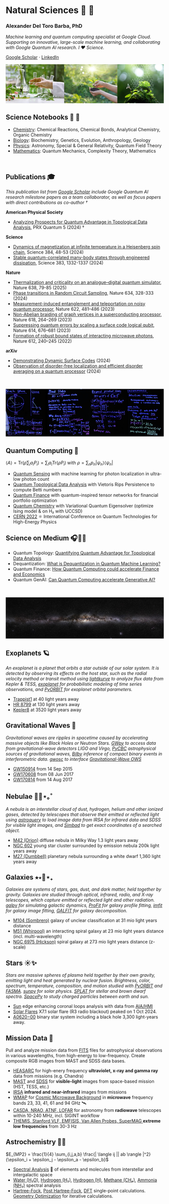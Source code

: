 # Natural Sciences 🌸 🔭

### Alexander Del Toro Barba, PhD

*Machine learning and quantum computing specialist at Google Cloud. Supporting on innovative, large-scale machine learning, and collaborating with Google Quantum AI research. I ❤️ Science.*

[Google Scholar](https://scholar.google.com/citations?hl=en&user=fddyK-wAAAAJ) $\cdot$ [LinkedIn](https://www.linkedin.com/in/deltorobarba/)


<img src="https://raw.githubusercontent.com/deltorobarba/repo/master/sciences_0000.png" alt="sciences">


## Science Notebooks 🍃 🎨
* [Chemistry](https://github.com/deltorobarba/sciences/blob/master/chemistry.ipynb): Chemical Reactions, Chemical Bonds, Analytical Chemistry, Organic Chemistry
* [Biology](https://github.com/deltorobarba/sciences/blob/master/biology.ipynb): Biochemistry, Genetics, Evolution, Anthropology, Geology
* [Physics](https://github.com/deltorobarba/sciences/blob/master/physics.ipynb): Astronomy, Special & General Relativity, Quantum Field Theory
* [Mathematics](https://github.com/deltorobarba/sciences/blob/master/maths.ipynb): Quantum Mechanics, Complexity Theory, Mathematics

<br>

## Publications 🎓

*This publication list from [Google Scholar](https://scholar.google.com/citations?hl=en&user=fddyK-wAAAAJ) include Google Quantum AI research milestone papers as a team collaborator, as well as focus papers with direct contributions as co-author †*

**American Physical Society**
  * [Analyzing Prospects for Quantum Advantage in Topological Data Analysis](https://journals.aps.org/prxquantum/abstract/10.1103/PRXQuantum.5.010319), PRX Quantum 5 (2024) †

**Science**
  * [Dynamics of magnetization at infinite temperature in a Heisenberg spin chain](https://doi.org/10.1126/science.adi7877), Science 384, 48-53  (2024)
  * [Stable quantum-correlated many-body states through engineered dissipation](https://doi.org/10.1126/science.adh9932), Science 383, 1332-1337 (2024)

**Nature**
  * [Thermalization and criticality on an analogue–digital quantum simulator](https://doi.org/10.1038/s41586-024-08460-3), Nature 638, 79-85 (2025)
  * [Phase transitions in Random Circuit Sampling](https://doi.org/10.1038/s41586-024-07998-6), Nature 634, 328-333 (2024)
  * [Measurement-induced entanglement and teleportation on noisy quantum processor](https://doi.org/10.1038/s41586-023-06505-7), Nature 622, 481–486 (2023)
  * [Non-Abelian braiding of graph vertices in a superconducting processor](https://doi.org/10.1038/s41586-023-05954-4), Nature 618, 264–269 (2023)
  * [Suppressing quantum errors by scaling a surface code logical qubit](https://doi.org/10.1038/s41586-022-05434-1), Nature 614, 676–681 (2023)
  * [Formation of robust bound states of interacting microwave photons](https://doi.org/10.1038/s41586-022-05348-y), Nature 612, 240–245 (2022)

**arXiv**
  * [Demonstrating Dynamic Surface Codes](https://arxiv.org/abs/2412.14360) (2024)
  * [Observation of disorder-free localization and efficient disorder averaging on a quantum processor](https://arxiv.org/abs/2410.06557) (2024)

<br>
<br>

<img src="https://raw.githubusercontent.com/deltorobarba/repo/master/quantum_000.jpg" alt="sciences">

## Quantum Computing 💎 

$\langle A \rangle = \text{Tr}(\rho \sum_i a_i P_i) = \sum_i a_i \text{Tr}(\rho P_i)$ with $\rho = \sum_n p_n |\psi_n\rangle\langle\psi_n|$

* [Quantum Sensing](https://github.com/deltorobarba/sciences/blob/master/quantum_sensing.ipynb) with machine learning for photon localization in ultra-low photon count
* [Quantum Topological Data Analysis](https://github.com/deltorobarba/sciences/blob/master/quantum_tda.ipynb) with Vietoris Rips Persistence to compute Betti numbers
* [Quantum Finance](https://github.com/deltorobarba/sciences/blob/master/quantum_tensornetworks.ipynb) with quantum-inspired tensor networks for financial portfolio optimization
* [Quantum Chemistry](https://github.com/deltorobarba/sciences/blob/master/chemistry_quantum_chemistry.ipynb) with Variational Quantum Eigensolver (optimize Ising model & on H₂ with UCCSD)
* [CERN 2022](https://github.com/deltorobarba/sciences/blob/master/quantum_cern.ipynb) ⚛︎ International Conference on Quantum Technologies for High-Energy Physics

## Science on Medium 🎧📒🦋

* Quantum Topology: [Quantifying Quantum Advantage for Topological Data Analysis](https://medium.com/@deltorobarba/quantum-topological-data-analysis-the-most-powerful-quantum-machine-learning-algorithm-part-3-98789e961b62)
* Dequantization: [What is Dequantization in Quantum Machine Learning?](https://medium.com/@deltorobarba/what-is-dequantization-in-quantum-machine-learning-a3b4d5af0f0f)
* Quantum Finance: [How Quantum Computing could accelerate Finance and Economics](https://medium.com/@deltorobarba/how-quantum-computing-could-accelerate-finance-and-economics-80555e80f76b)
* Quantum GenAI: [Can Quantum Computing accelerate Generative AI?](https://medium.com/@deltorobarba/can-quantum-computing-accelerate-generative-ai-b1df36398ac5)

<br>
<br>
<img src="https://raw.githubusercontent.com/deltorobarba/repo/master/sciences_2000.png" alt="sciences">

## Exoplanets 🪐

*An exoplanet is a planet that orbits a star outside of our solar system. It is detected by observing its effects on the host star, such as the radial velocity method or transit method using [lightkurve](https://github.com/lightkurve/lightkurve) to analyze flux data from Kepler & TESS, [exoplanet](https://docs.exoplanet.codes/en/latest/) for probabilistic modeling of time series observations, and [PyORBIT](https://github.com/LucaMalavolta/PyORBIT) for exoplanet orbital parameters.*

* [Trappist1](https://github.com/deltorobarba/sciences/blob/master/exoplanet_trappist1.ipynb) at 40 light years away
* [HR 8799](https://github.com/deltorobarba/sciences/blob/master/exoplanet_HR8799.ipynb) at 130 light years away
* [Kepler8](https://github.com/deltorobarba/sciences/blob/master/exoplanet_kepler8.ipynb) at 3520 light years away

## Gravitational Waves 📡

*Gravitational waves are ripples in spacetime caused by accelerating massive objects like Black Holes or Neutron Stars. [GWpy](https://gwpy.github.io/docs/stable/) to access data from gravitational-wave detectors LIGO and Virgo, [PyCBC](https://pycbc.org/) astrophysical sources of gravitational waves, [Bilby](https://lscsoft.docs.ligo.org/bilby/) inference of compact binary events in interferometric data. [gwosc](https://gwosc.readthedocs.io/en/stable/) to interface [Gravitational-Wave OWS](https://gwosc.org)*

  * [GW150914](https://github.com/deltorobarba/sciences/blob/master/graviationalwave_GW150914.ipynb) from 14 Sep 2015
  * [GW170608](https://github.com/deltorobarba/sciences/blob/master/graviationalwave_GW170608.ipynb) from 08 Jun 2017
  * [GW170814](https://github.com/deltorobarba/sciences/blob/master/graviationalwave_GW170814.ipynb) from 14 Aug 2017

## Nebulae 🔭🫧⋆｡˚

*A nebula is an interstellar cloud of dust, hydrogen, helium and other ionized gases, detected by telescopes that observe their emitted or reflected light using [astroquery](https://astroquery.readthedocs.io/en/latest/) to load image data from IRSA for infrared data and SDSS for visible light images, and [Simbad](https://simbad.cds.unistra.fr/simbad/) to get exact coordinates of a searched object.*

  * [M42 (Orion)](https://github.com/deltorobarba/sciences/blob/master/nebula_M42.ipynb) diffuse nebula in Milky Way 1.3 light years away
  * [NGC 602](https://github.com/deltorobarba/sciences/blob/master/nebula_NGC_602.ipynb) young star cluster surrounded by emission nebula 200k light years away
  * [M27 (Dumbbell)](https://github.com/deltorobarba/sciences/blob/master/nebula_M27.ipynb)  planetary nebula surrounding a white dwarf 1,360 light years away

## Galaxies ⭑⋆🔭⋆₊

*Galaxies are systems of stars, gas, dust, and dark matter, held together by gravity. Galaxies are studied through optical, infrared, radio, and X-ray telescopes, which capture emitted or reflected light and other radiation. [galpy](https://docs.galpy.org/en/v1.10.0/) for simulating galactic dynamics, [ProFit](https://pypi.org/project/profit/) for galaxy profile fitting, [imfit](https://pyimfit.readthedocs.io/en/latest/overview.html) for galaxy image fitting, [GALFIT](https://users.obs.carnegiescience.edu/peng/work/galfit/galfit.html) for galaxy decomposition.*

  * [M104 (Sombrero)](https://github.com/deltorobarba/sciences/blob/master/galaxy_M104.ipynb) galaxy of unclear classification at 31 mio light years distance
  * [M51 (Whirpool)](https://github.com/deltorobarba/sciences/blob/master/galaxy_M51.ipynb) an interacting spiral galaxy at 23 mio light years distance (incl. multi-wavelength)
  * [NGC 6975 (Hickson)](https://github.com/deltorobarba/sciences/blob/master/galaxy_NGC_6975.ipynb) spiral galaxy at 273 mio light years distance (z-scale)

## Stars ☀️✨

*Stars are massive spheres of plasma held together by their own gravity, emitting light and heat generated by nuclear fusion. Brightness, color, spectrum, temperature, composition, and motion studied with [PyORBIT](https://github.com/LucaMalavolta/PyORBIT) and [FASMA](https://github.com/MariaTsantaki/FASMA-synthesis). [sunpy](https://sunpy.org) for solar physics. [SPLAT](https://pypi.org/project/splat/) for stellar and brown dwarf spectra. [SpacePy](https://spacepy.github.io/#getting-started) to study charged particles between earth and sun.*


  * [Sun](https://github.com/deltorobarba/sciences/blob/master/star_sun.ipynb) edge enhancing coronal loops analysis with data from [AIA/HMI](https://sdo.gsfc.nasa.gov/data/aiahmi/)
  * [Solar Flares](https://github.com/deltorobarba/sciences/blob/master/star_solarflare.ipynb) X7.1 solar flare (R3 radio blackout) peaked on 1 Oct 2024. 
  * [A0620−00](https://github.com/deltorobarba/sciences/blob/master/star_A0620_00.ipynb) binary star system including a black hole 3,300 light-years away.

## Mission Data 📂
Pull and analyze mission data from [FITS](https://github.com/deltorobarba/sciences/blob/master/missions_fits.ipynb) files for astrophysical observations in various wavelengths, from high-energy to low-frequency. Create composite RGB images from MAST and SDSS data bases.

  * [HEASARC](https://github.com/deltorobarba/sciences/blob/master/missions_heasarc.ipynb) for high-enery frequency **ultraviolet, x-ray and gamma ray** data from missions (e.g. Chandra)
  * [MAST](https://github.com/deltorobarba/sciences/blob/master/missions_mast.ipynb) and [SDSS](https://github.com/deltorobarba/sciences/blob/master/missions_sdss.ipynb) for **visible-light** images from space-based mission (HST, TESS, etc.)
  * [IRSA](https://github.com/deltorobarba/sciences/blob/master/missions_irsa.ipynb) **infrared and near-infrared** images from missions
  * [WMAP](https://map.gsfc.nasa.gov) for [Cosmic Microwave Background](https://github.com/deltorobarba/sciences/blob/master/cosmology_cmb.ipynb) in **microwave** frequency bands 23, 33, 41, 61 and 94 GHz 🛰️
  * [CASDA, NRAO, ATNF, LOFAR](https://github.com/deltorobarba/sciences/blob/master/missions_radio.ipynb) for astronomy from **radiowave** telescopes within 10-240 MHz, incl. SIGINT workflow
  * [THEMIS, Stanford VLF, EMFISIS, Van Allen Probes, SuperMAG ](https://github.com/deltorobarba/sciences/blob/master/missions_elf.ipynb) **extreme low frequencies** from 30-3 Hz

## Astrochemistry 🧪🧬

$E_{MP2} = \frac{1}{4} \sum_{i,j,a,b} \frac{| \langle ij || ab \rangle |^2}{\epsilon_i + \epsilon_j - \epsilon_a - \epsilon_b}$

  * [Spectral Analysis](https://github.com/deltorobarba/sciences/blob/master/chemistry_spectral_analysis.ipynb) 🔬 of elements and molecules from interstellar and intergalactic space
  * [Water (H₂O)](https://github.com/deltorobarba/sciences/blob/master/chemistry_water_H2O.ipynb), [Hydrogen (H₂)](https://github.com/deltorobarba/sciences/blob/master/chemistry_hydrogen_H2.ipynb), [Hydrogen (H)](https://github.com/deltorobarba/sciences/blob/master/chemistry_hydrogen_H.ipynb), [Methane (CH₄)](https://github.com/deltorobarba/sciences/blob/master/chemistry_methane_CH4.ipynb), [Ammonia (NH₃)](https://github.com/deltorobarba/sciences/blob/master/chemistry_ammonia_NH3.ipynb) spectral analysis
  * [Hartree-Fock](https://github.com/deltorobarba/sciences/blob/master/chemistry_hartree_fock.ipynb), [Post Hartree-Fock](https://github.com/deltorobarba/sciences/blob/master/chemistry_post_hartree_fock.ipynb), [DFT](https://github.com/deltorobarba/sciences/blob/master/chemistry_dft_scf.ipynb) single-point calculations. [Geometry Optimization](https://github.com/deltorobarba/sciences/blob/master/chemistry_geometry_optimization.ipynb) for iterative calculations.

<br>  

<br>


